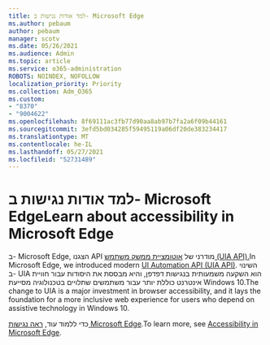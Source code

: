 ```yaml
---
title: למד אודות נגישות ב- Microsoft Edge
ms.author: pebaum
author: pebaum
manager: scotv
ms.date: 05/26/2021
ms.audience: Admin
ms.topic: article
ms.service: o365-administration
ROBOTS: NOINDEX, NOFOLLOW
localization_priority: Priority
ms.collection: Adm_O365
ms.custom:
- "8370"
- "9004622"
ms.openlocfilehash: 8f69111ac3fb77d90aa8ab97b7fa2a6f09b44161
ms.sourcegitcommit: 3efd5bd034285f59495119a06df20de383234417
ms.translationtype: MT
ms.contentlocale: he-IL
ms.lasthandoff: 05/27/2021
ms.locfileid: "52731489"
---
```

# <a name="learn-about-accessibility-in-microsoft-edge"></a><span data-ttu-id="63a8f-102">למד אודות נגישות ב- Microsoft Edge</span><span class="sxs-lookup"><span data-stu-id="63a8f-102">Learn about accessibility in Microsoft Edge</span></span>

<span data-ttu-id="63a8f-103">ב- Microsoft Edge, הצגנו API מודרני של [אוטומציית ממשק משתמש (UIA API).](https://go.microsoft.com/fwlink/?linkid=2153423)</span><span class="sxs-lookup"><span data-stu-id="63a8f-103">In Microsoft Edge, we introduced modern [UI Automation API (UIA API)](https://go.microsoft.com/fwlink/?linkid=2153423).</span></span> <span data-ttu-id="63a8f-104">השינוי ב- UIA הוא השקעה משמעותית בנגישות דפדפן, והיא מבססת את היסודות עבור חוויית אינטרנט כוללת יותר עבור משתמשים שתלויים בטכנולוגיה מסייעת Windows 10.</span><span class="sxs-lookup"><span data-stu-id="63a8f-104">The change to UIA is a major investment in browser accessibility, and it lays the foundation for a more inclusive web experience for users who depend on assistive technology in Windows 10.</span></span> 

<span data-ttu-id="63a8f-105">כדי ללמוד עוד, [ראה נגישות Microsoft Edge](https://go.microsoft.com/fwlink/?linkid=2153512).</span><span class="sxs-lookup"><span data-stu-id="63a8f-105">To learn more, see [Accessibility in Microsoft Edge](https://go.microsoft.com/fwlink/?linkid=2153512).</span></span>
